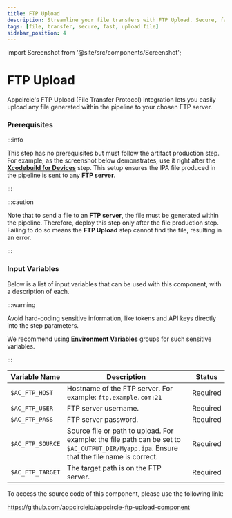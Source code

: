 ```yaml
---
title: FTP Upload
description: Streamline your file transfers with FTP Upload. Secure, fast, and reliable FTP solutions to enhance your data management and operational efficiency.
tags: [file, transfer, secure, fast, upload file]
sidebar_position: 4
---
```



import Screenshot from '@site/src/components/Screenshot';

# FTP Upload

Appcircle's FTP Upload (File Transfer Protocol) integration lets you easily upload any file generated within the pipeline to your chosen FTP server.

### Prerequisites

:::info

This step has no prerequisites but must follow the artifact production step. For example, as the screenshot below demonstrates, use it right after the [**Xcodebuild for Devices**](/workflows/ios-specific-workflow-steps/xcodebuild-for-devices) step. This setup ensures the IPA file produced in the pipeline is sent to any **FTP server**.

<Screenshot url='https://cdn.appcircle.io/docs/assets/BE3153-ftpOrder.png' />

:::


:::caution

Note that to send a file to an **FTP server**, the file must be generated within the pipeline. Therefore, deploy this step only after the file production step. Failing to do so means the **FTP Upload** step cannot find the file, resulting in an error.

:::


### Input Variables

Below is a list of input variables that can be used with this component, with a description of each.

<Screenshot url='https://cdn.appcircle.io/docs/assets/BE3153-ftpInput.png' />

:::warning

Avoid hard-coding sensitive information, like tokens and API keys directly into the step parameters.

We recommend using [**Environment Variables**](/environment-variables/managing-variables) groups for such sensitive variables.

:::

| Variable Name                 | Description                                                                                                                              | Status    |
|-------------------------------|------------------------------------------------------------------------------------------------------------------------------------------|-----------|
| `$AC_FTP_HOST`                | Hostname of the FTP server. For example: `ftp.example.com:21`                                                                            | Required  |
| `$AC_FTP_USER`                | FTP server username.                                                                                                                     | Required  |
| `$AC_FTP_PASS`                | FTP server password.                                                                                                                     | Required  |
| `$AC_FTP_SOURCE`              | Source file or path to upload. For example: the file path can be set to `$AC_OUTPUT_DIR/Myapp.ipa`. Ensure that the file name is correct.| Required  |
| `$AC_FTP_TARGET`              | The target path is on the FTP server.                                                                                                           | Required  |



To access the source code of this component, please use the following link:

https://github.com/appcircleio/appcircle-ftp-upload-component

